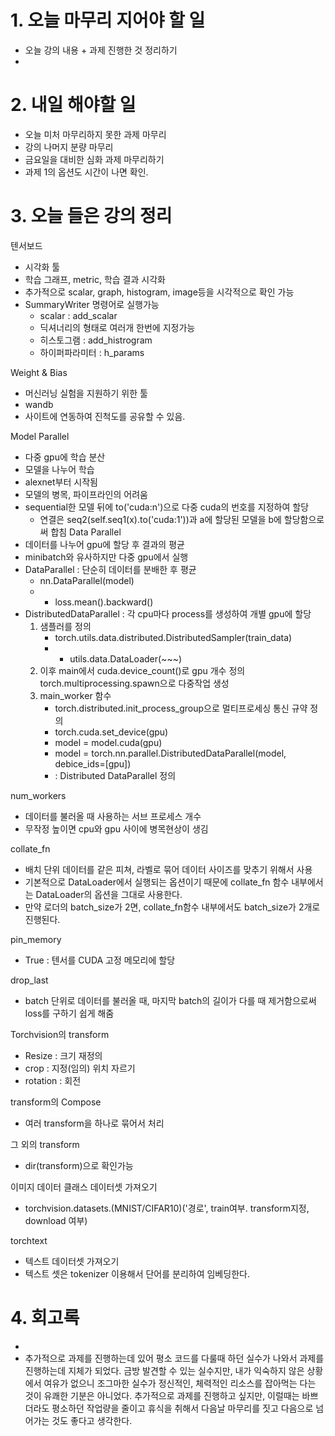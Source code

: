 
# 1. 오늘 마무리 지어야 할 일
- 오늘 강의 내용 + 과제 진행한 것 정리하기
- 

# 2. 내일 해야할 일
- 오늘 미처 마무리하지 못한 과제 마무리
- 강의 나머지 분량 마무리
- 금요일을 대비한 심화 과제 마무리하기
- 과제 1의 옵션도 시간이 나면 확인.


# 3. 오늘 들은 강의 정리
텐서보드
- 시각화 툴
- 학습 그래프, metric, 학습 결과 시각화
- 추가적으로 scalar, graph, histogram, image등을 시각적으로 확인 가능
- SummaryWriter 명령어로 실행가능
	- scalar : add_scalar
	- 딕셔너리의 형태로 여러개 한번에 지정가능
	- 히스토그램 : add_histrogram
	- 하이퍼파라미터 : h_params

Weight & Bias
- 머신러닝 실험을 지원하기 위한 툴
- wandb
- 사이트에 연동하여 진척도를 공유할 수 있음.


Model Parallel
- 다중 gpu에 학습 분산
- 모델을 나누어 학습
- alexnet부터 시작됨
- 모델의 병목, 파이프라인의 어려움
- sequential한 모델 뒤에 to('cuda:n')으로 다중 cuda의 번호를 지정하여 할당
	- 연결은 seq2(self.seq1(x).to('cuda:1'))과 a에 할당된 모델을 b에 할당함으로써 합침 
Data Parallel
- 데이터를 나누어 gpu에 할당 후 결과의 평균
- minibatch와 유사하지만 다중 gpu에서 실행
- DataParallel : 단순히 데이터를 분배한 후 평균
	- nn.DataParallel(model)
	-  + loss.mean().backward()
- DistributedDataParallel : 각 cpu마다 process를 생성하여 개별 gpu에 할당
	1. 샘플러를 정의
		- torch.utils.data.distributed.DistributedSampler(train_data)
		- + utils.data.DataLoader(~~~)
	2. 이후 main에서 cuda.device_count()로 gpu 개수 정의
		torch.multiprocessing.spawn으로 다중작업 생성
	3. main_worker 함수
		- torch.distributed.init_process_group으로 멀티프로세싱 통신 규약 정의
		- torch.cuda.set_device(gpu)
		- model = model.cuda(gpu)
		- model = torch.nn.parallel.DistributedDataParallel(model, debice_ids=[gpu]) 
		- : Distributed DataParallel 정의


num_workers
- 데이터를 불러올 때 사용하는 서브 프로세스 개수
- 무작정 높이면 cpu와 gpu 사이에 병목현상이 생김

collate_fn
- 배치 단위 데이터를 같은 피쳐, 라벨로 묶어 데이터 사이즈를 맞추기 위해서 사용
- 기본적으로 DataLoader에서 실행되는 옵션이기 때문에 collate_fn 함수 내부에서는 DataLoader의 옵션을 그대로 사용한다.
- 만약 로더의 batch_size가 2면, collate_fn함수 내부에서도 batch_size가 2개로 진행된다.

pin_memory
- True : 텐서를 CUDA 고정 메모리에 할당

drop_last
- batch 단위로 데이터를 불러올 때, 마지막 batch의 길이가 다를 때 제거함으로써 loss를 구하기 쉽게 해줌

Torchvision의 transform
- Resize : 크기 재정의
- crop : 지정(임의) 위치 자르기
- rotation : 회전

transform의 Compose
- 여러 transform을 하나로 묶어서 처리

그 외의 transform
- dir(transform)으로 확인가능

이미지 데이터 클래스 데이터셋 가져오기
- torchvision.datasets.(MNIST/CIFAR10)('경로', train여부. transform지정, download 여부)

torchtext
- 텍스트 데이터셋 가져오기
- 텍스트 셋은 tokenizer 이용해서 단어를 분리하여 임베딩한다.

# 4. 회고록
- 
- 추가적으로 과제를 진행하는데 있어 평소 코드를 다룰때 하던 실수가 나와서 과제를 진행하는데 지체가 되었다. 금방 발견할 수 있는 실수지만, 내가 익숙하지 않은 상황에서 여유가 없으니 조그마한 실수가 정신적인, 체력적인 리소스를 잡아먹는 다는 것이 유쾌한 기분은 아니었다. 추가적으로 과제를 진행하고 싶지만, 이럴때는 바쁘더라도 평소하던 작업량을 줄이고 휴식을 취해서 다음날 마무리를 짓고 다음으로 넘어가는 것도 좋다고 생각한다.  